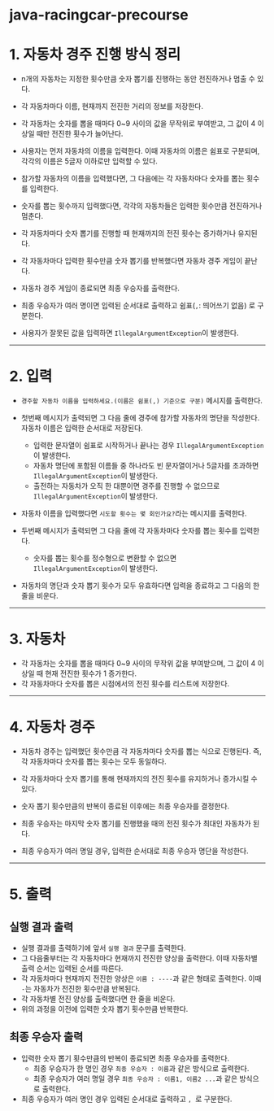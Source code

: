 # java-racingcar-precourse

# 1. 자동차 경주 진행 방식 정리

* n개의 자동차는 지정한 횟수만큼 숫자 뽑기를 진행하는 동안 전진하거나 멈출 수 있다.
* 각 자동차마다 이름, 현재까지 전진한 거리의 정보를 저장한다.
* 각 자동차는 숫자를 뽑을 때마다 0~9 사이의 값을 무작위로 부여받고, 그 값이 4 이상일 때만 전진한 횟수가 늘어난다.

* 사용자는 먼저 자동차의 이름을 입력한다. 이때 자동차의 이름은 쉼표로 구분되며, 각각의 이름은 5글자 이하로만 입력할 수 있다.
* 참가할 자동차의 이름을 입력했다면, 그 다음에는 각 자동차마다 숫자를 뽑는 횟수를 입력한다.
* 숫자를 뽑는 횟수까지 입력했다면, 각각의 자동차들은 입력한 횟수만큼 전진하거나 멈춘다.
* 각 자동차마다 숫자 뽑기를 진행할 때 현재까지의 전진 횟수는 증가하거나 유지된다.

* 각 자동차마다 입력한 횟수만큼 숫자 뽑기를 반복했다면 자동차 경주 게임이 끝난다.
* 자동차 경주 게임이 종료되면 최종 우승자를 출력한다.
* 최종 우승자가 여러 명이면 입력된 순서대로 출력하고 쉼표(`,`: 띄어쓰기 없음) 로 구분한다.
* 사용자가 잘못된 값을 입력하면 `IllegalArgumentException`이 발생한다.

---

# 2. 입력

* `경주할 자동차 이름을 입력하세요.(이름은 쉼표(,) 기준으로 구분)` 메시지를 출력한다.
* 첫번째 메시지가 출력되면 그 다음 줄에 경주에 참가할 자동차의 명단을 작성한다. 자동차 이름은 입력한 순서대로 저장된다.
  - 입력한 문자열이 쉼표로 시작하거나 끝나는 경우 `IllegalArgumentException`이 발생한다.
  - 자동차 명단에 포함된 이름들 중 하나라도 빈 문자열이거나 5글자를 초과하면 `IllegalArgumentException`이 발생한다.
  - 출전하는 자동차가 오직 한 대뿐이면 경주를 진행할 수 없으므로 `IllegalArgumentException`이 발생한다.

* 자동차 이름을 입력했다면 `시도할 횟수는 몇 회인가요?`라는 메시지를 출력한다.
* 두번째 메시지가 출력되면 그 다음 줄에 각 자동차마다 숫자를 뽑는 횟수를 입력한다.
  - 숫자를 뽑는 횟수를 정수형으로 변환할 수 없으면 `IllegalArgumentException`이 발생한다.

* 자동차의 명단과 숫자 뽑기 횟수가 모두 유효하다면 입력을 종료하고 그 다음의 한 줄을 비운다.

---

# 3. 자동차

* 각 자동차는 숫자를 뽑을 때마다 0~9 사이의 무작위 값을 부여받으며, 그 값이 4 이상일 때 현재 전진한 횟수가 1 증가한다.
* 각 자동차마다 숫자를 뽑은 시점에서의 전진 횟수를 리스트에 저장한다.

---

# 4. 자동차 경주

* 자동차 경주는 입력했던 횟수만큼 각 자동차마다 숫자를 뽑는 식으로 진행된다. 즉, 각 자동차마다 숫자를 뽑는 횟수는 모두 동일하다.
* 각 자동차마다 숫자 뽑기를 통해 현재까지의 전진 횟수를 유지하거나 증가시킬 수 있다.

* 숫자 뽑기 횟수만큼의 반복이 종료된 이후에는 최종 우승자를 결정한다.
* 최종 우승자는 마지막 숫자 뽑기를 진행했을 때의 전진 횟수가 최대인 자동차가 된다.
* 최종 우승자가 여러 명일 경우, 입력한 순서대로 최종 우승자 명단을 작성한다.

---

# 5. 출력

## 실행 결과 출력

* 실행 결과를 출력하기에 앞서 `실행 결과` 문구를 출력한다.
* 그 다음줄부터는 각 자동차마다 현재까지 전진한 양상을 출력한다. 이때 자동차별 출력 순서는 입력된 순서를 따른다.
* 각 자동차마다 현재까지 전진한 양상은 `이름 : ----`과 같은 형태로 출력한다. 이때 `-`는 자동차가 전진한 횟수만큼 반복된다.
* 각 자동차별 전진 양상를 출력했다면 한 줄을 비운다.
* 위의 과정을 이전에 입력한 숫자 뽑기 횟수만큼 반복한다.

## 최종 우승자 출력

* 입력한 숫자 뽑기 횟수만큼의 반복이 종료되면 최종 우승자를 출력한다. 
  - 최종 우승자가 한 명인 경우 `최종 우승자 : 이름`과 같은 방식으로 출력한다.
  - 최종 우승자가 여러 명일 경우 `최종 우승자 : 이름1, 이름2 ...`과 같은 방식으로 출력한다.
* 최종 우승자가 여러 명인 경우 입력된 순서대로 출력하고 `, `로 구분한다.